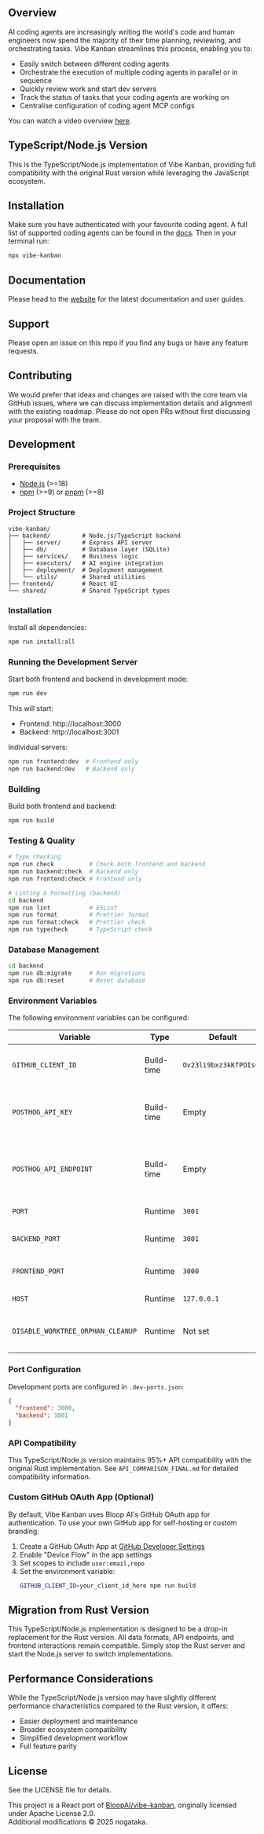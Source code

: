 ## Overview

AI coding agents are increasingly writing the world's code and human engineers now spend the majority of their time planning, reviewing, and orchestrating tasks. Vibe Kanban streamlines this process, enabling you to:

- Easily switch between different coding agents
- Orchestrate the execution of multiple coding agents in parallel or in sequence
- Quickly review work and start dev servers
- Track the status of tasks that your coding agents are working on
- Centralise configuration of coding agent MCP configs

You can watch a video overview [here](https://youtu.be/TFT3KnZOOAk).

## TypeScript/Node.js Version

This is the TypeScript/Node.js implementation of Vibe Kanban, providing full compatibility with the original Rust version while leveraging the JavaScript ecosystem.

## Installation

Make sure you have authenticated with your favourite coding agent. A full list of supported coding agents can be found in the [docs](https://vibekanban.com/). Then in your terminal run:

```bash
npx vibe-kanban
```

## Documentation

Please head to the [website](https://vibekanban.com) for the latest documentation and user guides.

## Support

Please open an issue on this repo if you find any bugs or have any feature requests.

## Contributing

We would prefer that ideas and changes are raised with the core team via GitHub issues, where we can discuss implementation details and alignment with the existing roadmap. Please do not open PRs without first discussing your proposal with the team.

## Development

### Prerequisites

- [Node.js](https://nodejs.org/) (>=18)
- [npm](https://www.npmjs.com/) (>=9) or [pnpm](https://pnpm.io/) (>=8)

### Project Structure

```
vibe-kanban/
├── backend/         # Node.js/TypeScript backend
│   ├── server/      # Express API server
│   ├── db/          # Database layer (SQLite)
│   ├── services/    # Business logic
│   ├── executors/   # AI engine integration
│   ├── deployment/  # Deployment management
│   └── utils/       # Shared utilities
├── frontend/        # React UI
└── shared/          # Shared TypeScript types
```

### Installation

Install all dependencies:
```bash
npm run install:all
```

### Running the Development Server

Start both frontend and backend in development mode:
```bash
npm run dev
```

This will start:
- Frontend: http://localhost:3000
- Backend: http://localhost:3001

Individual servers:
```bash
npm run frontend:dev  # Frontend only
npm run backend:dev   # Backend only
```

### Building

Build both frontend and backend:
```bash
npm run build
```

### Testing & Quality

```bash
# Type checking
npm run check          # Check both frontend and backend
npm run backend:check  # Backend only
npm run frontend:check # Frontend only

# Linting & Formatting (backend)
cd backend
npm run lint           # ESLint
npm run format         # Prettier format
npm run format:check   # Prettier check
npm run typecheck      # TypeScript check
```

### Database Management

```bash
cd backend
npm run db:migrate     # Run migrations
npm run db:reset       # Reset database
```

### Environment Variables

The following environment variables can be configured:

| Variable | Type | Default | Description |
|----------|------|---------|-------------|
| `GITHUB_CLIENT_ID` | Build-time | `Ov23li9bxz3kKfPOIsGm` | GitHub OAuth app client ID for authentication |
| `POSTHOG_API_KEY` | Build-time | Empty | PostHog analytics API key (disables analytics if empty) |
| `POSTHOG_API_ENDPOINT` | Build-time | Empty | PostHog analytics endpoint (disables analytics if empty) |
| `PORT` | Runtime | `3001` | Backend server port |
| `BACKEND_PORT` | Runtime | `3001` | Alternative backend server port |
| `FRONTEND_PORT` | Runtime | `3000` | Frontend development server port |
| `HOST` | Runtime | `127.0.0.1` | Backend server host |
| `DISABLE_WORKTREE_ORPHAN_CLEANUP` | Runtime | Not set | Disable git worktree cleanup (for debugging) |

### Port Configuration

Development ports are configured in `.dev-ports.json`:
```json
{
  "frontend": 3000,
  "backend": 3001
}
```

### API Compatibility

This TypeScript/Node.js version maintains 95%+ API compatibility with the original Rust implementation. See `API_COMPARISON_FINAL.md` for detailed compatibility information.

### Custom GitHub OAuth App (Optional)

By default, Vibe Kanban uses Bloop AI's GitHub OAuth app for authentication. To use your own GitHub app for self-hosting or custom branding:

1. Create a GitHub OAuth App at [GitHub Developer Settings](https://github.com/settings/developers)
2. Enable "Device Flow" in the app settings
3. Set scopes to include `user:email,repo`
4. Set the environment variable:
   ```bash
   GITHUB_CLIENT_ID=your_client_id_here npm run build
   ```

## Migration from Rust Version

This TypeScript/Node.js implementation is designed to be a drop-in replacement for the Rust version. All data formats, API endpoints, and frontend interactions remain compatible. Simply stop the Rust server and start the Node.js server to switch implementations.

## Performance Considerations

While the TypeScript/Node.js version may have slightly different performance characteristics compared to the Rust version, it offers:
- Easier deployment and maintenance
- Broader ecosystem compatibility
- Simplified development workflow
- Full feature parity

## License

See the LICENSE file for details.

This project is a React port of [BloopAI/vibe-kanban](https://github.com/BloopAI/vibe-kanban),
originally licensed under Apache License 2.0.  
Additional modifications © 2025 nogataka.